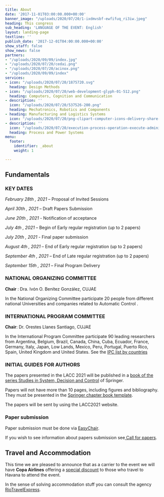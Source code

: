 ```yaml
---
title: About
date: '2017-11-01T03:00:00.000+00:00'
banner_image: "/uploads/2020/07/20/1-ixdmvsbf-ewfifuq_ri3iw.jpeg"
heading: This congress
sub_heading: 'LANGUAGE OF THE EVENT: English'
layout: landing-page
textline: ''
publish_date: '2017-12-01T04:00:00.000+00:00'
show_staff: false
show_news: false
partners:
- "/uploads/2020/09/09/index.jpg"
- "/uploads/2020/07/20/cedai.png"
- "/uploads/2020/07/20/acinox.png"
- "/uploads/2020/09/09/index"
services:
- icon: "/uploads/2020/07/20/1875720.svg"
  heading: Design Methods
- icon: "/uploads/2020/07/20/web-development-glyph-01-512.png"
  heading: Computers, Cognition and Communication
- description: ''
  icon: "/uploads/2020/07/20/537526-200.png"
  heading: Mechatronics, Robotics and Components
- heading: Manufacturing and Logistics Systems
  icon: "/uploads/2020/07/20/png-clipart-computer-icons-delivery-share-icon-desktop-logistics-icon-truck-desktop-wallpaper.png"
- description: ''
  icon: "/uploads/2020/07/20/execution-process-operation-execute-administration-512.png"
  heading: Process and Power Systems
menu:
  footer:
    identifier: _about
    weight: 1

---
```

## Fundamentals

### KEY DATES

_February 28th , 2021_ – Proposal of Invited Sessions

_April 30th , 2021_ – Draft Papers Submission

_June 20th , 2021_ - Notification of acceptance

_July 4th , 2021_ – Begin of Early regular registration (up to 2 papers)

_July 20th , 2021_ - Final paper submission

_August 4th , 2021_ – End of Early regular registration (up to 2 papers)

_September 4th , 2021_ – End of Late regular registration (up to 2 papers)

_September 15th , 2021_ – Final Program Delivery

### NATIONAL ORGANIZING COMMITTEE

**Chair** : Dra. Ivón O. Benítez González, CUJAE

In the National Organizing Committee participate 20 people from different national Universities and companies related to Automatic Control .

### INTERNATIONAL PROGRAM COMMITTEE

**Chair**: Dr. Orestes Llanes Santiago, CUJAE

In the International Program Committee participate 90 leading researchers from Argentina, Belgium, Brazil, Canada, China, Cuba, Ecuador, France, Germany, Italy, Japan, Low Lands, Mexico, Peru, Portugal, Puerto Rico, Spain, United Kingdom and United States. See the [IPC list by countries](https://drive.google.com/open?id=0B_wRdE369TgjQ0xSU2JqSFNRU0hVLUhWQ2J4TFl3MC0walZ3)

### INITIAL GUIDES FOR AUTHORS

The papers presented in the LACC 2021 will be published in a [book of the series Studies in System, Decision and Control](https://www.springer.com/series/13304) of Springer.

Papers will not have more than 10 pages, including figures and bibliography. They must be presented in the [Springer chapter book template](https://www.springer.com/de/authors-editors/book-authors-editors/resources-guidelines/book-manuscript-guidelines/manuscript-preparation/5636).

The papers will be sent by using the LACC2021 website.

### Paper submission

Paper submission must be done via [EasyChair](https://easychair.org/conferences/?conf=lacc2020).

If you wish to see information about papers submission see[ Call for papers](https://drive.google.com/file/d/14zUu7tduOtdEj8DgoE6RtLYIx521AVnw/view?usp=sharing).

## Travel and Accommodation

This time we are pleased to announce that as a carrier to the event we will have **Copa Airlines** offering a [special discount](https://drive.google.com/open?id=1OUqhYqXb6VjdXG29n5tY1i75ofXV52iu) to those who travel to Havana to attend the event.

In the sense of solving accommodation stuff you can consult the agency [RioTravelExpress](https://riotravel.express/product/xix-congreso-latinoamericano-de-control-automatico/).